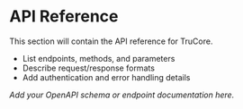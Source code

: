 # API Reference

This section will contain the API reference for TruCore.

- List endpoints, methods, and parameters
- Describe request/response formats
- Add authentication and error handling details

_Add your OpenAPI schema or endpoint documentation here._
